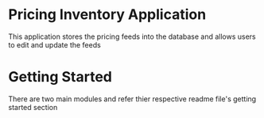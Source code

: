 # Pricing Inventory Application

This application stores the pricing feeds into the database and allows users to edit and update the feeds

# Getting Started

There are two main modules and refer thier respective readme file's getting started section
